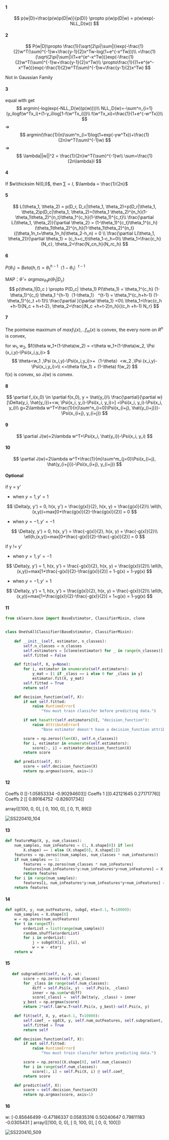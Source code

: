 #### 1

$$
p(w|D)=\frac{p(w)p(D|w)}{p(D)}  \propto p(w)p(D|w) = p(w)exp(-NLL_D(w))
$$

#### 2

$$
P(w|D)\propto \frac{1}{\sqrt{2\pi|\sum|}}exp(-\frac{1}{2}w^T(\sum)^{-1}w+\frac{y-1}{2}x^Tw-log(1+e^{-x^Tw}))\\
=\frac{1}{\sqrt{2\pi|\sum|}(1+e^{e^-x^Tw})}exp(-\frac{1}{2}w^T(\sum)^{-1}w+\frac{y-1}{2}x^Tw)\\
\propto\frac{1}{(1+e^{e^-x^Tw})}exp(-\frac{1}{2}w^T(\sum)^{-1}w+\frac{y-1}{2}x^Tw)
$$

Not in Gaussian Family

#### 3

equal with get 
$$
argmin(-log(exp(-NLL_D(w))p(w))))\\
NLL_D(w)=-\sum^n_{i=1}(y_ilogf(w^Tx_i)+(1-y_i)log[1-f(w^Tx_i)])\\
f(w^Tx_xi)=\frac{1}{1+e^{-w^Tx}}\\
$$
=>
$$
argmin(\frac{1}{n}\sum^n_{i=1}log(1+exp(-yw^Tx))+\frac{1}{2n}w^T(\sum)^{-1}w)
$$
=>
$$
\lambda||w||^2 = \frac{1}{2n}w^T{\sum}^{-1}w\\
\sum=\frac{1}{2n\lambda}I
$$

#### 4

If $w\thicksim N(0,I)$,  then $\sum = I$, $\lambda = \frac{1}{2n}$

#### 5

$$
L(\theta_1, \theta_2) = p(D_r, D_c|\theta_1, \theta_2)=p(D_r|\theta_1, \theta_2)p(D_c|\theta_1, \theta_2)=(\theta_1 \theta_2)^{n_h}(1-\theta_1\theta_2)^{n_t}\theta_1^{c_h}(1-\theta_1)^{c_t}\\
\frac{\partial L(\theta_1, \theta_2)}{\partial \theta_2} = (1-\theta_1)^{c_t}\theta_1^{c_h}(\theta_1\theta_2)^{n_h}(1-\theta_1\theta_2)^{n_t}((\theta_1n_t+\theta_1n_h)\theta_2-h_n) = 0 \\
\frac{\partial L(\theta_1, \theta_2)}{\partial \theta_1} = (c_h+c_t)\theta_1-c_h=0\\
\theta_1=\frac{c_h}{N_c}, \theta_2=\frac{N_cn_h}{N_rc_h}
$$

#### 6

$P(\theta_1)=Beta(h,t)=\theta_1 ^{h-1}（1-\theta_1） ^{t-1}$

MAP：$\hat{\theta} = argmax_{\theta_1} p(\theta_1|D_c )$
$$
p(\theta_1|D_c ) \propto P(D_c| \theta_1) P(\theta_1) = \theta_1^{c_h} (1-\theta_1)^{c_t} \theta_1 ^{h-1}（1-\theta_1） ^{t-1} = \theta_1^{c_h+h-1} (1-\theta_1)^{c_t +t-1}\\
\frac{\partial }{\partial \theta_1} =0\\
\theta_1=\frac{c_h +h-1}{N_c + h+t-2}, \theta_2=\frac{(N_c +h+t-2)n_h}{(c_h +h-1) N_r}
$$




#### 7

The pointwise maximum of $max{f_1(x),..f_m(x)}$ is convex, the every norm on $R^n$ is convex, 

for $w_1,w_2$, $f(\theta w_1+(1-\theta)w_2) = <\theta w_1+(1-\theta)w_2, \Psi (x_i,y)-\Psi(x_i,y_i)>  $
$$
\theta<w_1 ,\Psi (x_i,y)-\Psi(x_i,y_i)>+（1-\theta）<w_2 ,\Psi (x_i,y)-\Psi(x_i,y_i)>\\ <=\theta f(w_1) + (1-\theta) f(w_2)
$$
f(x) is convex, so J(w) is convex.

#### 8

$$
\partial f_i(x_0) \in \partial f(x_0), y = \hat{y_i}\\
\frac{\partial}{\partial w} [\Delta(y_i, \hat{y_i})+<w, \Psi(x_i, y_i)-\Psi(x_i, y_i)>] =\Psi(x_i, y_i)-\Psi(x_i, y_i)\\
g=2\lambda w^T+\frac{1}{n}\sum^n_{i=0}\Psi(x_{i+j}, \hat{y_{i+j}})-\Psi(x_{i+j}, y_{i+j})
$$

#### 9

$$
\partial J(w)=2\lambda w^T+\Psi(x_i, \hat{y_i})-\Psi(x_i, y_i)
$$

#### 10

$$
\partial J(w)=2\lambda w^T+\frac{1}{m}\sum^m_{j=0}\Psi(x_{i+j}, \hat{y_{i+j}})-\Psi(x_{i+j}, y_{i+j})
$$

#### Optional

if y = y'

- when $y=1, y'=1$

$$
\Delta(y, y') = 0,
h(x, y') = \frac{g(x)}{2},
h(x, y) = \frac{g(x)}{2}\\
\ell(h,(x,y))=max[0+\frac{g(x)}{2}-\frac{g(x)}{2}] = 0
$$

- when $y=-1, y'=-1$

$$
\Delta(y, y') = 0,
h(x, y') = \frac{-g(x)}{2},
h(x, y) = \frac{-g(x)}{2}\\
\ell(h,(x,y))=max[0+\frac{-g(x)}{2}-\frac{-g(x)}{2}] = 0
$$



if y != y' 

- when $y=1, y'=-1$

$$
\Delta(y, y') = 1,
h(x, y') = \frac{-g(x)}{2},
h(x, y) = \frac{g(x)}{2}\\
\ell(h,(x,y))=max[1+\frac{-g(x)}{2}-\frac{g(x)}{2}] = 1-g(x) = 1-yg(x)
$$

- when $y=-1, y'=1$

$$
\Delta(y, y') = 1,
h(x, y') = \frac{g(x)}{2},
h(x, y) = \frac{-g(x)}{2}\\
\ell(h,(x,y))=max[1+\frac{g(x)}{2}-\frac{-g(x)}{2}] = 1+g(x) = 1-yg(x)
$$

#### 11

```python
from sklearn.base import BaseEstimator, ClassifierMixin, clone


class OneVsAllClassifier(BaseEstimator, ClassifierMixin):
  
    def __init__(self, estimator, n_classes):
        self.n_classes = n_classes
        self.estimators = [clone(estimator) for _ in range(n_classes)]
        self.fitted = False

    def fit(self, X, y=None):
        for i, estimator in enumerate(self.estimators):
            y_mat = [1 if _class == i else 0 for _class in y]
            estimator.fit(X, y_mat)
        self.fitted = True
        return self

    def decision_function(self, X):
        if not self.fitted:
            raise RuntimeError(
                "You must train classifer before predicting data.")

        if not hasattr(self.estimators[0], "decision_function"):
            raise AttributeError(
                "Base estimator doesn't have a decision_function attribute.")

        score = np.zeros((len(X), self.n_classes))
        for i, estimator in enumerate(self.estimators):
            score[:, i] = estimator.decision_function(X)
        return score

    def predict(self, X):
        score = self.decision_function(X)
        return np.argmax(score, axis=1)

```

#### 12

Coeffs 0
[[-1.05853334 -0.90294603]]
Coeffs 1
[[0.42121645 0.27171776]]
Coeffs 2
[[ 0.89164752 -0.82601734]]

array([[100,   0,   0],
       [  0, 100,   0],
       [  0,  11,  89]])

![SS220410_104](https://raw.githubusercontent.com/Losiyu/image-bed/master/SS220410_104.png)

#### 13

```python
def featureMap(X, y, num_classes):
    num_samples, num_inFeatures = (1, X.shape[0]) if len(
        X.shape) == 1 else (X.shape[0], X.shape[1])
    features = np.zeros((num_samples, num_classes * num_inFeatures))
    if num_samples == 1:
        features = np.zeros(num_classes * num_inFeatures)
        features[num_inFeatures*y:num_inFeatures*y+num_inFeatures] = X
        return features
    for i in range(num_samples):
        features[i, num_inFeatures*y:num_inFeatures*y+num_inFeatures] = X[i]
    return features
```

#### 14

```python
def sgd(X, y, num_outFeatures, subgd, eta=0.1, T=10000):
    num_samples = X.shape[0]
    w = np.zeros(num_outFeatures)
    for t in range(T):
        orderList = list(range(num_samples))
        random.shuffle(orderList)
        for i in orderList:
            j = subgd(X[i], y[i], w)
            w = w - eta*j
    return w
```

#### 15

```python
   def subgradient(self, x, y, w):
        score = np.zeros(self.num_classes)
        for _class in range(self.num_classes):
            diff = self.Psi(x, y) - self.Psi(x, _class)
            inner = np.sum(w*diff)
            score[_class] =  self.Delta(y, _class) + inner
        y_best = np.argmax(score)
        return 2*self.lam*w.T+self.Psi(x, y_best)-self.Psi(x, y)

    def fit(self, X, y, eta=0.1, T=10000):
        self.coef_ = sgd(X, y, self.num_outFeatures, self.subgradient, eta, T)
        self.fitted = True
        return self

    def decision_function(self, X):
        if not self.fitted:
            raise RuntimeError(
                "You must train classifer before predicting data.")

        score = np.zeros((X.shape[0], self.num_classes))
        for i in range(self.num_classes):
            score[:, i] = self.Psi(X, i) @ self.coef_
        return score

    def predict(self, X):
        score = self.decision_function(X)
        return np.argmax(score, axis=1)
```

#### 16

w:
[-0.85646499 -0.47186337  0.05835316  0.50240647  0.79811183 -0.0305431 ]
array([[100,   0,   0],
       [  0, 100,   0],
       [  0,   0, 100]])

![SS220410_509](https://raw.githubusercontent.com/Losiyu/image-bed/master/SS220410_509.png)

